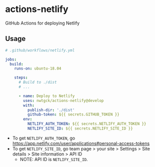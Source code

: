 # actions-netlify
GitHub Actions for deploying Netlify

## Usage

```yaml
# .github/workflows/netlify.yml

jobs:
  build:
    runs-on: ubuntu-18.04

    steps:
      # Build to ./dist
      # ...

      - name: Deploy to Netlify
        uses: nwtgck/actions-netlify@develop
        with:
          publish-dir: './dist'
          github-token: ${{ secrets.GITHUB_TOKEN }}
        env:
          NETLIFY_AUTH_TOKEN: ${{ secrets.NETLIFY_AUTH_TOKEN }}
          NETLIFY_SITE_ID: ${{ secrets.NETLIFY_SITE_ID }}
```

- To get `NETLIFY_AUTH_TOKEN`, go <https://app.netlify.com/user/applications#personal-access-tokens>
- To get `NETLIFY_SITE_ID`, go team page > your site > Settings > Site details > Site information > API ID
  - NOTE: API ID is `NETLIFY_SITE_ID`.
